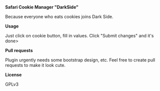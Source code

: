 **Safari Cookie Manager "DarkSide"**

Because everyone who eats cookies joins Dark Side.

**Usage**

Just click on cookie button, fill in values. Click "Submit changes" and it's done>


**Pull requests**

Plugin urgently needs some bootstrap design, etc. Feel free to create pull requests to make it look cute.

**License**

GPLv3
